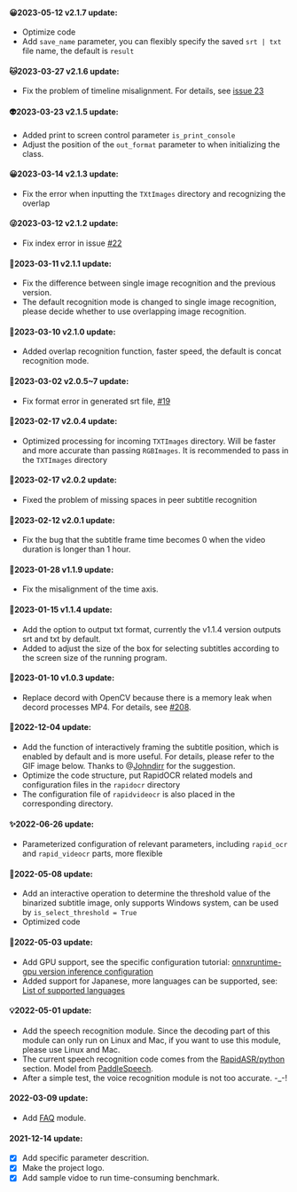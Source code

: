 #### 😀2023-05-12 v2.1.7 update:
- Optimize code
- Add `save_name` parameter, you can flexibly specify the saved `srt | txt` file name, the default is `result`
#### 🐱2023-03-27 v2.1.6 update:
- Fix the problem of timeline misalignment. For details, see [issue 23](https://github.com/SWHL/RapidVideOCR/issues/23)

#### 👽2023-03-23 v2.1.5 update:
- Added print to screen control parameter `is_print_console`
- Adjust the position of the `out_format` parameter to when initializing the class.

#### 😀2023-03-14 v2.1.3 update:
- Fix the error when inputting the `TXtImages` directory and recognizing the overlap

#### 😜2023-03-12 v2.1.2 update:
- Fix index error in issue [#22](https://github.com/SWHL/RapidVideOCR/issues/22)

#### 🎢2023-03-11 v2.1.1 update:
- Fix the difference between single image recognition and the previous version.
- The default recognition mode is changed to single image recognition, please decide whether to use overlapping image recognition.

#### 🥇2023-03-10 v2.1.0 update:
- Added overlap recognition function, faster speed, the default is concat recognition mode.

#### 🎈2023-03-02 v2.0.5~7 update:
- Fix format error in generated srt file, [#19](https://github.com/SWHL/RapidVideOCR/issues/19)

#### 🎫2023-02-17 v2.0.4 update:
- Optimized processing for incoming `TXTImages` directory. Will be faster and more accurate than passing `RGBImages`. It is recommended to pass in the `TXTImages` directory

#### 💎2023-02-17 v2.0.2 update:
- Fixed the problem of missing spaces in peer subtitle recognition

#### 🎇2023-02-12 v2.0.1 update:
- Fix the bug that the subtitle frame time becomes 0 when the video duration is longer than 1 hour.

#### 🧨2023-01-28 v1.1.9 update:
- Fix the misalignment of the time axis.

#### 👊2023-01-15 v1.1.4 update:
- Add the option to output txt format, currently the v1.1.4 version outputs srt and txt by default.
- Added to adjust the size of the box for selecting subtitles according to the screen size of the running program.

#### 🌈2023-01-10 v1.0.3 update:
- Replace decord with OpenCV because there is a memory leak when decord processes MP4. For details, see [#208](https://github.com/dmlc/decord/issues/208).

#### 🎄2022-12-04 update:
- Add the function of interactively framing the subtitle position, which is enabled by default and is more useful. For details, please refer to the GIF image below. Thanks to @[Johndirr](https://github.com/Johndirr) for the suggestion.
- Optimize the code structure, put RapidOCR related models and configuration files in the `rapidocr` directory
- The configuration file of `rapidvideocr` is also placed in the corresponding directory.

#### ✨2022-06-26 update:
- Parameterized configuration of relevant parameters, including `rapid_ocr` and `rapid_videocr` parts, more flexible

#### 🌼2022-05-08 update:
- Add an interactive operation to determine the threshold value of the binarized subtitle image, only supports Windows system, can be used by `is_select_threshold = True`
- Optimized code

#### 🎉2022-05-03 update:
- Add GPU support, see the specific configuration tutorial: [onnxruntime-gpu version inference configuration](https://github.com/RapidAI/RapidOCR/blob/main/python/onnxruntime_infer/README.md#onnxruntime-gpu%E7%89%88%E6%8E%A8%E7%90%86%E9%85%8D%E7%BD%AE)
- Added support for Japanese, more languages can be supported, see: [List of supported languages](https://github.com/PaddlePaddle/PaddleOCR/blob/release/2.1/doc/doc_ch/multi_languages.md#%E8%AF%AD%E7%A7%8D%E7%BC%A9%E5%86%99)

#### 💡2022-05-01 update:
- Add the speech recognition module. Since the decoding part of this module can only run on Linux and Mac, if you want to use this module, please use Linux and Mac.
- The current speech recognition code comes from the [RapidASR/python](https://github.com/RapidAI/RapidASR/tree/main/python/base_paddlespeech) section. Model from [PaddleSpeech](https://github.com/PaddlePaddle/PaddleSpeech/tree/develop/examples/aishell/asr0).
- After a simple test, the voice recognition module is not too accurate. -_-!

#### 2022-03-09 update:
- Add [FAQ](./FAQ.md) module.

#### 2021-12-14 update:
  - [x] Add specific parameter descrition.
  - [x] Make the project logo.
  - [x] Add sample vidoe to run time-consuming benchmark.